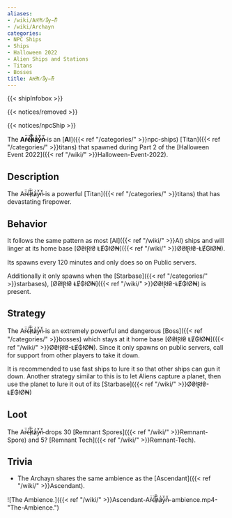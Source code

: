 ```yaml
---
aliases:
- /wiki/Ar̴͑̈ć̶͝h̸̑̎ä̷͗y̵̓̆n̵͛̌
- /wiki/Archayn
categories:
- NPC Ships
- Ships
- Halloween 2022
- Alien Ships and Stations
- Titans
- Bosses
title: Ar̴͑̈ć̶͝h̸̑̎ä̷͗y̵̓̆n̵͛̌
---  
```


{{< shipInfobox >}}   

{{< notices/removed >}}   

{{< notices/npcShip >}} 

The **Ar̴͑̈ć̶͝h̸̑̎ä̷͗y̵̓̆n̵͛̌** is an [**AI**]({{< ref "/categories/" >}}npc-ships) [Titan]({{< ref "/categories/" >}}titans) that spawned during Part 2 of the [Halloween Event 2022]({{< ref "/wiki/" >}}Halloween-Event-2022).

## Description

The Ar̴͑̈ć̶͝h̸̑̎ä̷͗y̵̓̆n̵͛̌ is a powerful [Titan]({{< ref "/categories/" >}}titans) that has devastating firepower.

## Behavior

It follows the same pattern as most [AI]({{< ref "/wiki/" >}}AI) ships and will linger at its home base [Ø₴łⱤł₴ ⱠɆ₲łØ₦]({{< ref "/wiki/" >}}Ø₴łⱤł₴-ⱠɆ₲łØ₦).

Its spawns every 120 minutes and only does so on Public servers.

Additionally it only spawns when the [Starbase]({{< ref "/categories/" >}}starbases), [Ø₴łⱤł₴ ⱠɆ₲łØ₦]({{< ref "/wiki/" >}}Ø₴łⱤł₴-ⱠɆ₲łØ₦) is present.

## Strategy

The Ar̴͑̈ć̶͝h̸̑̎ä̷͗y̵̓̆n̵͛̌ is an extremely powerful and dangerous [Boss]({{< ref "/categories/" >}}bosses) which stays at it home base [Ø₴łⱤł₴ ⱠɆ₲łØ₦]({{< ref "/wiki/" >}}Ø₴łⱤł₴-ⱠɆ₲łØ₦). Since it only spawns on public servers, call for support from other players to take it down.

It is recommended to use fast ships to lure it so that other ships can gun it down. Another strategy similar to this is to let Aliens capture a planet, then use the planet to lure it out of its [Starbase]({{< ref "/wiki/" >}}Ø₴łⱤł₴-ⱠɆ₲łØ₦)

## Loot

The Ar̴͑̈ć̶͝h̸̑̎ä̷͗y̵̓̆n̵͛̌ drops 30 [Remnant Spores]({{< ref "/wiki/" >}}Remnant-Spore) and 5? [Remnant Tech]({{< ref "/wiki/" >}}Remnant-Tech).

## Trivia

- The Archayn shares the same ambience as the [Ascendant]({{< ref "/wiki/" >}}Ascendant).

![The Ambience.]({{< ref "/wiki/" >}}Ascendant-Ar̴͑̈ć̶͝h̸̑̎ä̷͗y̵̓̆n̵͛̌-ambience.mp4-"The-Ambience.")